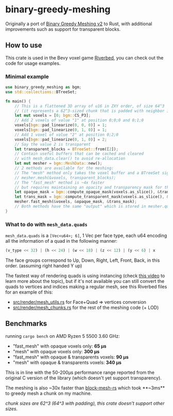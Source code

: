 # binary-greedy-meshing
Originally a port of [Binary Greedy Meshing v2](https://github.com/cgerikj/binary-greedy-meshing) to Rust, with additional improvements such as support for transparent blocks.

## How to use
This crate is used in the Bevy voxel game [Riverbed](https://github.com/Inspirateur/riverbed), you can check out the code for usage examples.

### Minimal example
```rust
use binary_greedy_meshing as bgm;
use std::collections::BTreeSet;

fn main() {
    // This is a flattened 3D array of u16 in ZXY order, of size 64^3 
    // (it represents a 62^3-sized chunk that is padded with neighbor information)
    let mut voxels = [0; bgm::CS_P3];
    // Add 2 voxels of value "1" at position 0;0;0 and 0;1;0
    voxels[bgm::pad_linearize(0, 0, 0)] = 1;
    voxels[bgm::pad_linearize(0, 1, 0)] = 1;
    // Add 1 voxel of value "2" at position 0;2;0
    voxels[bgm::pad_linearize(0, 1, 0)] = 2;
    // Say the value 2 is transparent
    let transparent_blocks = BTreeSet::from([2]);
    // Contain useful buffers that can be cached and cleared 
    // with mesh_data.clear() to avoid re-allocation
    let mut mesher = bgm::MeshData::new();
    // 2 methods are available for the meshing:
    // The "mesh" method only takes the voxel buffer and a BTreeSet signaling the transparent values
    // mesher.mesh(&voxels, transparent_blocks);
    // The "fast_mesh" method is ~4x faster
    // but requires maintaining an opacity and transparency mask for the chunk
    let opaque_mask = bgm::compute_opaque_mask(voxels.as_slice(), &transparent_blocks);
    let trans_mask = bgm::compute_transparent_mask(voxels.as_slice(), &transparent_blocks);
    mesher.fast_mesh(&voxels, &opaque_mask, &trans_mask);
    // Both methods have the same "output" which is stored in mesher.quads
}
```

### What to do with `mesh_data.quads`
`mesh_data.quads` is a `[Vec<u64>; 6]`, 1 Vec<u64> per face type, each u64 encoding all the information of a quad in the following manner:
```rust
(v_type << 32) | (h << 24) | (w << 18) | (z << 12) | (y << 6) | x
```

The face groups correspond to Up, Down, Right, Left, Front, Back, in this order. (assuming right handed Y up)

The fastest way of rendering quads is using instancing (check [this video](https://www.youtube.com/watch?v=40JzyaOYJeY) to learn more about the topic), but if it's not available you can still convert the quads to vertices and indices making a regular mesh, see this Riverbed files for an example of this:
- [src/render/mesh_utils.rs](https://github.com/Inspirateur/riverbed/blob/main/src/render/mesh_utils.rs) for Face+Quad => vertices conversion
- [src/render/mesh_chunks.rs](https://github.com/Inspirateur/riverbed/blob/main/src/render/mesh_chunks.rs) for the rest of the meshing code (+ LOD)

## Benchmarks
running `cargo bench` on AMD Ryzen 5 5500 3.60 GHz:
- "fast_mesh" with opaque voxels only: **65 µs**
- "mesh" with opaque voxels only: **300 µs**
- "fast_mesh" with opaque & transparents voxels: **90 µs**
- "mesh" with opaque & transparents voxels: **340 µs**

This is in line with the 50-200μs performance range reported from the original C version of the library  (which doesn't yet support transparency).

The meshing is also ~30x faster than [block-mesh-rs](https://github.com/bonsairobo/block-mesh-rs) which took **~3ms** to greedy mesh a chunk on my machine.

*chunk sizes are 62^3 (64^3 with padding), this crate doesn't support other sizes.*
